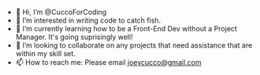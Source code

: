- 👋 Hi, I’m @CuccoForCoding
- 👀 I’m interested in writing code to catch fish.
- 🌱 I’m currently learning how to be a Front-End Dev without a Project Manager. It's going suprisingly well!
- 💞️ I’m looking to collaborate on any projects that need assistance that are within my skill set. 
- 📫 How to reach me: Please email joeycucco@gmail.com

<!---
CuccoForCoding/CuccoForCoding is a ✨ special ✨ repository because its `README.md` (this file) appears on your GitHub profile.
You can click the Preview link to take a look at your changes.
--->
